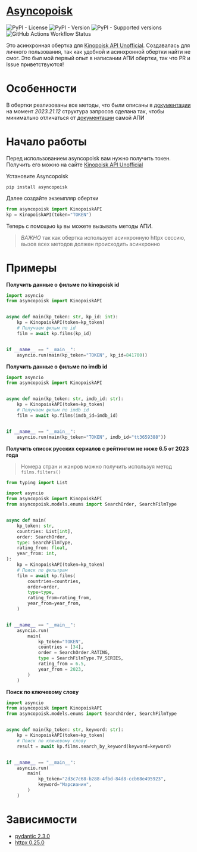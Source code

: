 # [Asyncopoisk](https://github.com/Ninnjah/asyncopoisk)

![PyPI - License](https://img.shields.io/pypi/l/asyncopoisk?color=%23d12e7d&style=flat-square&link=https%3A%2F%2Fpypi.org%2Fproject%2Fasyncopoisk%2F) ![PyPI - Version](https://img.shields.io/pypi/v/asyncopoisk?style=flat-square&color=%23d12e7d&link=https%3A%2F%2Fpypi.org%2Fproject%2Fasyncopoisk%2F) ![PyPI - Supported versions](https://img.shields.io/pypi/pyversions/asyncopoisk?style=flat-square&color=%23d12e7d&link=https%3A%2F%2Fpypi.org%2Fproject%2Fasyncopoisk%2F) ![GitHub Actions Workflow Status](https://img.shields.io/github/actions/workflow/status/ninnjah/asyncopoisk/tests.yml?branch=main&style=flat-square&link=https%3A%2F%2Fgithub.com%2FNinnjah%2Fasyncopoisk%2Factions)

Это асинхронная обертка для [Kinopoisk API Unofficial](https://kinopoiskapiunofficial.tech/). Создавалась для личного пользования, так как удобной и асинхронной обертки найти не смог. Это был мой первый опыт в написании АПИ обертки, так что PR и Issue приветствуются!

# Особенности
В обертки реализованы все методы, что были описаны в [документации](https://kinopoiskapiunofficial.tech/documentation/api/) на момент *2023.21.12* структура запросов сделана так, чтобы минимально отличаться от [документации](https://kinopoiskapiunofficial.tech/documentation/api/) самой АПИ

# Начало работы
Перед использованием asyncopoisk вам нужно получить токен. Получить его можно на сайте [Kinopoisk API Unofficial](https://kinopoiskapiunofficial.tech/)

Установите Asyncopoisk
```shell
pip install asyncopoisk
```

Далее создайте экземпляр обертки
```python
from asyncopoisk import KinopoiskAPI
kp = KinopoiskAPI(token="TOKEN")
```
Теперь с помощью `kp` вы можете вызывать методы АПИ.

> *ВАЖНО* так как обертка использует асинхронную httpx сессию, вызов всех методов должен происходить асинхронно

# Примеры
**Получить данные о фильме по kinopoisk id**
```python
import asyncio
from asyncopoisk import KinopoiskAPI


async def main(kp_token: str, kp_id: int):
    kp = KinopoiskAPI(token=kp_token)
    # Получаем фильм по id
    film = await kp.films(kp_id)


if __name__ == "__main__":
    asyncio.run(main(kp_token="TOKEN", kp_id=841700))
```

**Получить данные о фильме по imdb id**
```python
import asyncio
from asyncopoisk import KinopoiskAPI


async def main(kp_token: str, imdb_id: str):
    kp = KinopoiskAPI(token=kp_token)
    # Получаем фильм по imdb id
    film = await kp.films(imdb_id=imdb_id)


if __name__ == "__main__":
    asyncio.run(main(kp_token="TOKEN", imdb_id="tt3659388"))
```

**Получить список русских сериалов с рейтингом не ниже 6.5 от 2023 года**
> Номера стран и жанров можно получить используя метод `films.filters()`
```python
from typing import List

import asyncio
from asyncopoisk import KinopoiskAPI
from asyncopoisk.models.enums import SearchOrder, SearchFilmType


async def main(
	kp_token: str, 
    countries: List[int],
    order: SearchOrder,
    type: SearchFilmType,
    rating_from: float,
    year_from: int,
):
    kp = KinopoiskAPI(token=kp_token)
    # Поиск по фильтрам
    film = await kp.films(
        countries=countries,
        order=order,
        type=type,
        rating_from=rating_from,
        year_from=year_from,
    )


if __name__ == "__main__":
    asyncio.run(
        main(
            kp_token="TOKEN", 
            countries = [34],
            order = SearchOrder.RATING,
            type = SearchFilmType.TV_SERIES,
            rating_from = 6.5,
            year_from = 2023,
        )
    )
```

**Поиск по ключевому слову**
```python
import asyncio
from asyncopoisk import KinopoiskAPI
from asyncopoisk.models.enums import SearchOrder, SearchFilmType


async def main(kp_token: str, keyword: str):
    kp = KinopoiskAPI(token=kp_token)
    # Поиск по ключевому слову
    result = await kp.films.search_by_keyword(keyword=keyword)


if __name__ == "__main__":
    asyncio.run(
        main(
            kp_token="2d3c7c68-b288-4fbd-84d8-ccb68e495923",
            keyword="Марсианин",
        )
    )
```

# Зависимости
- [pydantic 2.3.0](https://github.com/pydantic/pydantic)
- [httpx 0.25.0](https://github.com/encode/httpx)